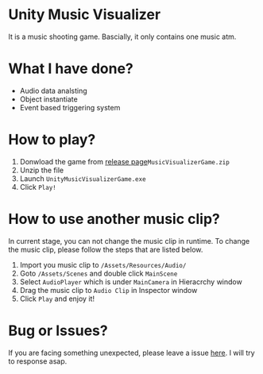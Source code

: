 # Unity Music Visualizer
It is a music shooting game.
Bascially, it only contains one music atm.

# What I have done?
- Audio data analsting
- Object instantiate
- Event based triggering system

# How to play?
1. Donwload the game from [release page](https://github.com/Aa22041100/Unity-Music-Visualizer/releases)`MusicVisualizerGame.zip`
2. Unzip the file
3. Launch `UnityMusicVisualizerGame.exe`
4. Click `Play!`

# How to use another music clip?
In current stage, you can not change the music clip in runtime. To change the music clip, please follow the steps that are listed below.
1. Import you music clip to `/Assets/Resources/Audio/`
2. Goto `/Assets/Scenes` and double click `MainScene`
3. Select `AudioPlayer` which is under `MainCamera` in Hieracrchy window
4. Drag the music clip to `Audio Clip` in Inspector window
5. Click `Play` and enjoy it!

# Bug or Issues?
If you are facing something unexpected, please leave a issue [here](https://github.com/Aa22041100/Unity-Music-Visualizer/issues). I will try to response asap.
